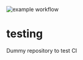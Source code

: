 ![example workflow](https://github.com/erothe/testing/actions/workflows/pytohn-package.yml/badge.svg)

# testing
Dummy repository to test CI
